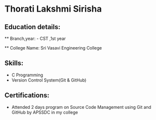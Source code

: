 # Thorati Lakshmi Sirisha           

## Education details:

** Branch,year: - CST ,1st year

** College Name: Sri Vasavi Engineering College

## Skills:

- C Programming
- Version Control System(Git & GitHub)

## Certifications:

- Attended 2 days program on Source Code Management using Git and GitHub by APSSDC in my college
